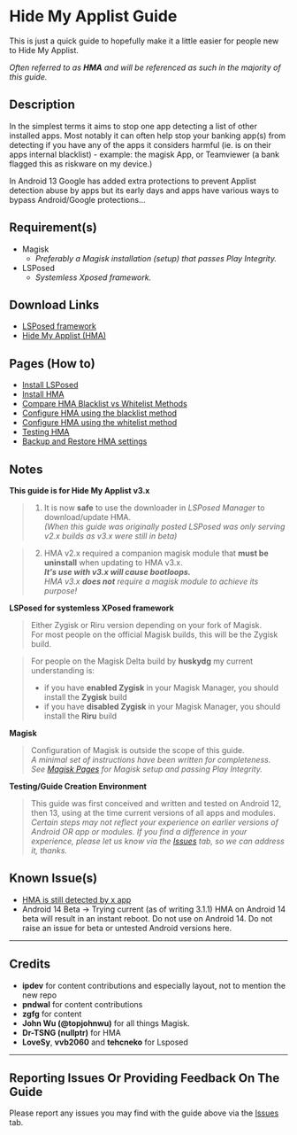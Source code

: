 # Hide My Applist Guide

This is just a quick guide to hopefully make it a little easier for people new to Hide My Applist.<br>

<i>Often referred to as <b>HMA</b> and will be referenced as such in the majority of this guide.</i>

## Description

In the simplest terms it aims to stop one app detecting a list of other installed apps. Most notably it can often help stop your banking app(s) from detecting if you have any of the apps it considers harmful (ie. is on their apps internal blacklist) - example: the magisk App, or Teamviewer (a bank flagged this as riskware on my device.)

In Android 13 Google has added extra protections to prevent Applist detection abuse by apps but its early days and apps have various ways to bypass Android/Google protections...

## Requirement(s)
- Magisk
  - <i>Preferably a Magisk installation (setup) that passes Play Integrity.</i>
- LSPosed
  - <i>Systemless Xposed framework.</i>

## Download Links
- [LSPosed framework](https://github.com/LSPosed/LSPosed/releases)
- [Hide My Applist (HMA)](https://github.com/Dr-TSNG/Hide-My-Applist/releases)

## Pages (How to)
- [Install LSPosed](Install-LSPosed.md)
- [Install HMA](Install.md)
- [Compare HMA Blacklist vs Whitelist Methods](BlacklistvsWhitelist.md)
- [Configure HMA using the blacklist method](BlackList.md)
- [Configure HMA using the whitelist method](WhiteList.md)
- [Testing HMA](TestHMA.md)
- [Backup and Restore HMA settings](BackupAndRestore.md)

## Notes
<b>This guide is for Hide My Applist v3.x</b>
>1. It is now <b>safe</b> to use the downloader in <i>LSPosed Manager</i> to download/update HMA.<br>
<i>(When this guide was originally posted LSPosed was only serving v2.x builds as v3.x were still in beta)</i><br>

>2. HMA v2.x required a companion magisk module that <b>must be uninstall</b> when updating to HMA v3.x.<br>
<b><i>It's use with v3.x will cause bootloops.</i></b><br>
<i>HMA v3.x <b>does not</b> require a magisk module to achieve its purpose!</i><br>

<b>LSPosed for systemless XPosed framework</b>
>Either Zygisk or Riru version depending on your fork of Magisk.<br>
For most people on the official Magisk builds, this will be the Zygisk build.

>For people on the Magisk Delta build by **huskydg** my current understanding is:
>- if you have **enabled Zygisk** in your Magisk Manager, you should install the **Zygisk** build
>- if you have **disabled Zygisk** in your Magisk Manager, you should install the **Riru** build

<b>Magisk</b>
>Configuration of Magisk is outside the scope of this guide.<br>
<i>A minimal set of instructions have been written for completeness.<br>
See [Magisk Pages](MagiskTOC.md) for Magisk setup and passing Play Integrity.</i><br>

<b>Testing/Guide Creation Environment</b>
>This guide was first conceived and written and tested on Android 12, then 13, using at the time current versions of all apps and modules.<br>
<i>Certain steps may not reflect your experience on earlier versions of Android OR app or modules. If you find a difference in your experience, please let us know via the [Issues](https://github.com/mModule/guide_hma/issues) tab, so we can address it, thanks.</i><br>

## Known Issue(s)
- [HMA is still detected by x app](KnownIssues.md#hma-is-still-detected-by-x-detection-app)
- Android 14 Beta -> Trying current (as of writing 3.1.1) HMA on Android 14 beta will result in an instant reboot. Do not use on Android 14. Do not raise an issue for beta or untested Android versions here.
---

## Credits

- **ipdev** for content contributions and especially layout, not to mention the new repo
- **pndwal** for content contributions
- **zgfg** for content
- **John Wu (@topjohnwu)** for all things Magisk.
- **Dr-TSNG (nullptr)** for HMA
- **LoveSy**, **vvb2060** and **tehcneko** for Lsposed

---

## Reporting Issues Or Providing Feedback On The Guide
Please report any issues you may find with the guide above via the [Issues](https://github.com/mModule/guide_hma/issues) tab.
